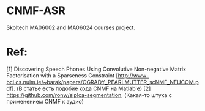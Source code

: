 # CNMF-ASR
Skoltech MA06002 and MA06024 courses project.


# Ref:

[1] Discovering Speech Phones Using Convolutive Non-negative Matrix Factorisation with a Sparseness Constraint [http://www-bcl.cs.nuim.ie/~barak/papers/OGRADY_PEARLMUTTER_scNMF_NEUCOM.pdf]. (В статье есть подобие кода CNMF на Matlab'e)
[2] https://github.com/ronw/siplca-segmentation, (Какая-то штука с применением CNMF к аудио)
